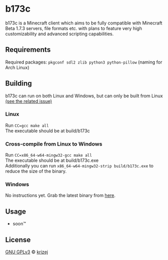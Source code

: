 # b173c

b173c is a Minecraft client which aims to be fully compatible with Minecraft Beta 1.7.3 servers, file formats etc. with plans to feature very high customizability and advanced scripting capabilities.

## Requirements

Required packages:
`pkgconf sdl2 zlib python3 python-pillow` (naming for Arch Linux)

## Building
  
b173c can run on both Linux and Windows, but can only be built from Linux [(see the related issue)](https://github.com/krizej/b173c/issues/5)

### Linux
Run `CC=gcc make all`  
The executable should be at build/b173c  

### Cross-compile from Linux to Windows
Run `CC=x86_64-w64-mingw32-gcc make all`  
The executable should be at build/b173c.exe  
Additionally you can run `x86_64-w64-mingw32-strip build/b173c.exe` to reduce the size of the binary.  

### Windows
No instructions yet. Grab the latest binary from [here](https://github.com/krizej/b173c/actions/workflows/build.yml).

## Usage

- soon™

## License

[GNU GPLv3](LICENSE) © [krizej](https://github.com/krizej)
